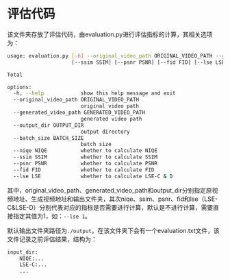 # 评估代码

该文件夹存放了评估代码，由evaluation.py进行评估指标的计算，其相关选项为：
```bash
usage: evaluation.py [-h] --original_video_path ORIGINAL_VIDEO_PATH --generated_video_path GENERATED_VIDEO_PATH --output_dir OUTPUT_DIR [--batch_size BATCH_SIZE] [--niqe NIQE]
                     [--ssim SSIM] [--psnr PSNR] [--fid FID] [--lse LSE]

Total

options:
  -h, --help            show this help message and exit
  --original_video_path ORIGINAL_VIDEO_PATH
                        original video path
  --generated_video_path GENERATED_VIDEO_PATH
                        generated video path
  --output_dir OUTPUT_DIR
                        output directory
  --batch_size BATCH_SIZE
                        batch size
  --niqe NIQE           whether to calculate NIQE
  --ssim SSIM           whether to calculate SSIM
  --psnr PSNR           whether to calculate PSNR
  --fid FID             whether to calculate FID
  --lse LSE             whether to calculate LSE-C & D
```

其中，original_video_path、generated_video_path和output_dir分别指定原视频地址、生成视频地址和输出文件夹，其次niqe、ssim、psnr、fid和lse（LSE-C&LSE-D）分别代表对应的指标是否需要进行计算，默认是不进行计算，需要直接指定其值为1，如：`--lse 1`。

默认输出文件夹路径为`./output`，在该文件夹下会有一个evaluation.txt文件，该文件记录之前评估结果，结构为：
```txt
input_dir:
    NIQE:...
    LSE-C:...
    ...
```